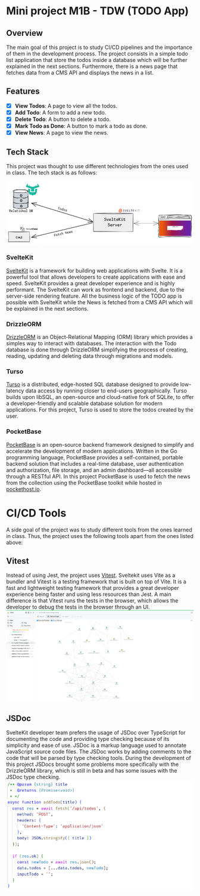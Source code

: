 # Mini project M1B - TDW (TODO App)

## Overview

The main goal of this project is to study CI/CD pipelines and the importance of them in the development process. The project consists in a simple todo list application that store the todos inside a database which will be further explained in the next sections.
Furthermore, there is a news page that fetches data from a CMS API and displays the news in a list.

## Features

- [x] **View Todos**: A page to view all the todos.
- [x] **Add Todo**: A form to add a new todo.
- [x] **Delete Todo**: A button to delete a todo.
- [x] **Mark Todo as Done**: A button to mark a todo as done.
- [x] **View News**: A page to view the news.

## Tech Stack

This project was thought to use different technologies from the ones used in class. The tech stack is as follows:

![Tech Stack](assets/mei-tdw-m1-architecture.png)
### SvelteKit

[SvelteKit](https://kit.svelte.dev/) is a framework for building web applications with Svelte. It is a powerful tool that allows developers to create applications with ease and speed. SvelteKit provides a great developer experience and is highly performant.
The SvelteKit can work as frontend and backend, due to the server-side rendering feature. All the business logic of the TODO app is possible with SvelteKit while the News is fetched from a CMS API which will be explained in the next sections.

### DrizzleORM

[DrizzleORM](https://orm.drizzle.team/) is an Object-Relational Mapping (ORM) library which provides a simples way to interact with databases. The interaction with the Todo database is done through DrizzleORM simplifying the process of creating, reading, updating and deleting data through migrations and models.

### Turso

[Turso](https://turso.tech/) is a distributed, edge-hosted SQL database designed to provide low-latency data access by running closer to end-users geographically. Turso builds upon libSQL, an open-source and cloud-native fork of SQLite, to offer a developer-friendly and scalable database solution for modern applications.
For this project, Turso is used to store the todos created by the user.

### PocketBase
[PocketBase](https://pocketbase.io/) is an open-source backend framework designed to simplify and accelerate the development of modern applications. Written in the Go programming language, PocketBase provides a self-contained, portable backend solution that includes a real-time database, user authentication and authorization, file storage, and an admin dashboard—all accessible through a RESTful API.
In this project PocketBase is used to fetch the news from the collection using the PocketBase toolkit while hosted in [pockethost.io](https://pockethost.io).


# CI/CD Tools

A side goal of the project was to study different tools from the ones learned in class. Thus, the project uses the following tools apart from the ones listed above:

## Vitest

Instead of using Jest, the project uses [Vitest](https://vitest.dev/). Sveltekit uses Vite as a bundler and Vitest is a testing framework that is built on top of Vite. It is a fast and lightweight testing framework that provides a great developer experience being faster and using less resources than Jest. A main difference is that Vitest runs the tests in the browser, which allows the developer to debug the tests in the browser through an UI.
![VitestUI](assets/vitest-ui.png)

## JSDoc

SvelteKit developer team prefers the usage of JSDoc over TypeScript for documenting the code and providing type checking because of its simplicity and ease of use. JSDoc is a markup language used to annotate JavaScript source code files.
The JSDoc works by adding comments to the code that will be parsed by type checking tools. During the development of this project JSDocs brought some problems more specifically with the DrizzleORM library, which is still in beta and has some issues with the JSDoc type checking.
![JSDoc](assets/jsdoc.png)